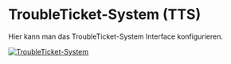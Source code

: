 # TroubleTicket-System (TTS)

Hier kann man das TroubleTicket-System Interface konfigurieren.

[![TroubleTicket-System](../../../assets/images/de/administration/verwaltung/import-und-schnittstellen/tts/1-tts.png)](../../../assets/images/de/administration/verwaltung/import-und-schnittstellen/tts/1-tts.png)
